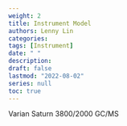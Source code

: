 ```yaml
---
weight: 2
title: Instrument Model
authors: Lenny Lin
categories: 
tags: [Instrument]
date: " "
description: 
draft: false
lastmod: "2022-08-02"
series: null
toc: true
---
```


Varian Saturn 3800/2000 GC/MS

